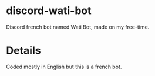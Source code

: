 # discord-wati-bot

Discord french bot named Wati Bot, made on my free-time.

# Details

Coded mostly in English but this is a french bot.
